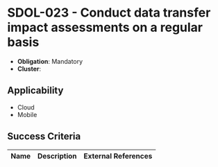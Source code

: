 # SDOL-023 - Conduct data transfer impact assessments on a regular basis

- **Obligation**: Mandatory
- **Cluster**: 






## Applicability

- Cloud
- Mobile



## Success Criteria

| Name | Description | External References |
| ----- | ---------- | ------------------- |


